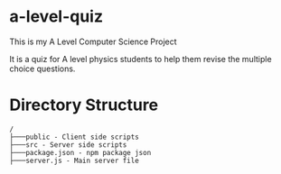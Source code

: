 # a-level-quiz

This is my A Level Computer Science Project

It is a quiz for A level physics students to help them revise the multiple choice questions.

# Directory Structure

```
/
├───public - Client side scripts
├───src - Server side scripts
├───package.json - npm package json
├───server.js - Main server file
```